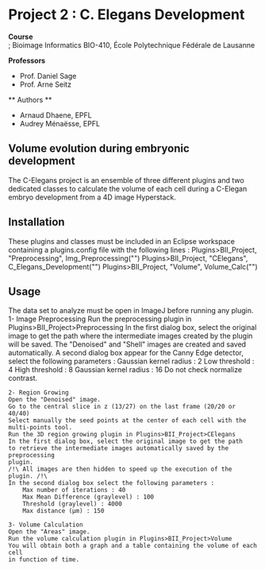 # Project 2 : C. Elegans Development

**Course**
<br/>;
Bioimage Informatics BIO-410, École Polytechnique Fédérale de Lausanne

**Professors**
- Prof. Daniel Sage
- Prof. Arne Seitz

** Authors **
- Arnaud Dhaene, EPFL
- Audrey Ménaësse, EPFL

## Volume evolution during embryonic development
The C-Elegans project is an ensemble of three different plugins and 
two dedicated classes to calculate the volume of each cell during a 
C-Elegan embryo development from a 4D image Hyperstack.

## Installation
These plugins and classes must be included in an Eclipse workspace 
containing a plugins.config file with the following lines :
	Plugins>BII_Project, "Preprocessing", Img_Preprocessing("")
	Plugins>BII_Project, "CElegans", C_Elegans_Development("")
	Plugins>BII_Project, "Volume", Volume_Calc("")

## Usage
The data set to analyze must be open in ImageJ before running any plugin.
	1- Image Preprocessing
	Run the preprocessing plugin in Plugins>BII_Project>Preprocessing
	In the first dialog box, select the original image to get the path 
	where the intermediate images created by the plugin will be saved.
	The "Denoised" and "Shell" images are created and saved automatically.
	A second dialog box appear for the Canny Edge detector, select the 
	following parameters :
		Gaussian kernel radius : 2
		Low threshold :		 4
		High threshold :	 8
		Gaussian kernel radius : 16
		Do not check normalize contrast.
	 
	2- Region Growing
	Open the "Denoised" image. 
	Go to the central slice in z (13/27) on the last frame (20/20 or 40/40)
	Select manually the seed points at the center of each cell with the
	multi-points tool.
	Run the 3D region growing plugin in Plugins>BII_Project>CElegans
	In the first dialog box, select the original image to get the path 
	to retrieve the intermediate images automatically saved by the preprocessing
	plugin.
	/!\ All images are then hidden to speed up the execution of the plugin. /!\
	In the second dialog box select the following parameters :
		Max number of iterations : 40
		Max Mean Difference (graylevel) : 100
		Threshold (graylevel) : 4000
		Max distance (µm) : 150

	3- Volume Calculation
	Open the "Areas" image.
	Run the volume calculation plugin in Plugins>BII_Project>Volume
	You will obtain both a graph and a table containing the volume of each cell
	in function of time.
